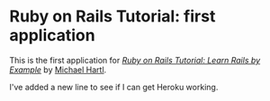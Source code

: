
# Ruby on Rails Tutorial: first application

This is the first application for
[*Ruby on Rails Tutorial: Learn Rails by Example*](http://www.railstutorial.org/) by [Michael Hartl](http://www.michaelhartl.com/).

I've added a new line to see if I can get Heroku working.